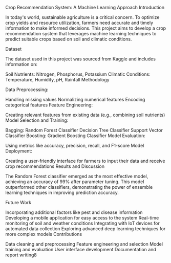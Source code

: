 Crop Recommendation System: A Machine Learning Approach
Introduction

In today's world, sustainable agriculture is a critical concern. To optimize crop yields and resource utilization, farmers need accurate and timely information to make informed decisions. This project aims to develop a crop recommendation system that leverages machine learning techniques to predict suitable crops based on soil and climatic conditions.

Dataset

The dataset used in this project was sourced from Kaggle and includes information on:

Soil Nutrients: Nitrogen, Phosphorus, Potassium
Climatic Conditions: Temperature, Humidity, pH, Rainfall
Methodology

Data Preprocessing:

Handling missing values
Normalizing numerical features
Encoding categorical features
Feature Engineering:

Creating relevant features from existing data (e.g., combining soil nutrients)
Model Selection and Training:

Bagging:
Random Forest Classifier
Decision Tree Classifier
Support Vector Classifier
Boosting:
Gradient Boosting Classifier
Model Evaluation:

Using metrics like accuracy, precision, recall, and F1-score
Model Deployment:

Creating a user-friendly interface for farmers to input their data and receive crop recommendations
Results and Discussion

The Random Forest classifier emerged as the most effective model, achieving an accuracy of 99% after parameter tuning. This model outperformed other classifiers, demonstrating the power of ensemble learning techniques in improving prediction accuracy.

Future Work

Incorporating additional factors like pest and disease information
Developing a mobile application for easy access to the system
Real-time monitoring of soil and weather conditions
Integrating with IoT devices for automated data collection
Exploring advanced deep learning techniques for more complex models
Contributions

Data cleaning and preprocessing
Feature engineering and selection
Model training and evaluation
User interface development
Documentation and report writing8
